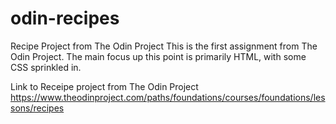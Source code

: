 # odin-recipes
Recipe Project from The Odin Project
This is the first assignment from The Odin Project. The main focus up this point is primarily HTML, with some CSS sprinkled in. 

Link to Receipe project from The Odin Project
https://www.theodinproject.com/paths/foundations/courses/foundations/lessons/recipes
